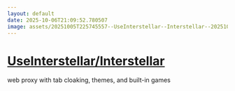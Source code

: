 ```yaml
---
layout: default
date: 2025-10-06T21:09:52.780507
image: assets/20251005T225745557--UseInterstellar--Interstellar--20251005T230553132--cropped.png
---
```


# [UseInterstellar/Interstellar](https://github.com/UseInterstellar/Interstellar)

web proxy with tab cloaking, themes, and built-in games
